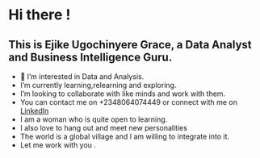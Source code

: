 # Hi there !
  
## This is Ejike Ugochinyere Grace, a Data Analyst and Business Intelligence Guru.
- 👀 I’m interested in Data and Analysis.
- I’m currently learning,relearning and exploring.
- I’m looking to collaborate with like minds and work with them.
- You can contact me on +2348064074449 or connect with me on [LinkedIn](https://www.linkedin.com/in/ugochinyere-ejike-20b586298/)
- I am a woman who is quite open to learning.
- I also love to hang out and meet new personalities 
- The world is a global village and I am willing to integrate into it.
- Let me work with you .
  
